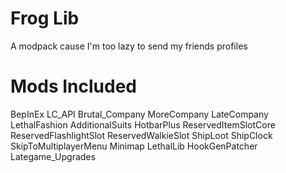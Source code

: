 # Frog Lib
A modpack cause I'm too lazy to send my friends profiles


# Mods Included

BepInEx
LC_API
Brutal_Company
MoreCompany
LateCompany
LethalFashion
AdditionalSuits
HotbarPlus
ReservedItemSlotCore
ReservedFlashlightSlot
ReservedWalkieSlot
ShipLoot
ShipClock
SkipToMultiplayerMenu
Minimap
LethalLib
HookGenPatcher
Lategame_Upgrades
